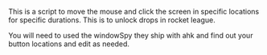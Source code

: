 This is a script to move the mouse and click the screen in specific locations for specific durations. This is to unlock drops in rocket league.

You will need to used the windowSpy they ship with ahk and find out your button locations and edit as needed. 